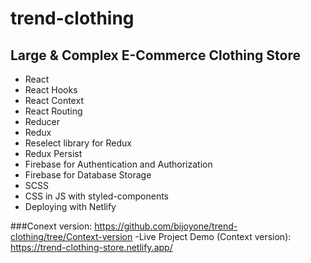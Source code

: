 # trend-clothing
## Large &amp; Complex E-Commerce Clothing Store  
 
 - React
 - React Hooks
 - React Context
 - React Routing
 - Reducer
 - Redux
 - Reselect library for Redux
 - Redux Persist
 - Firebase for Authentication and Authorization 
 - Firebase for Database Storage
 - SCSS
 - CSS in JS with styled-components
 - Deploying with Netlify
  
  

###Conext version:
https://github.com/bijoyone/trend-clothing/tree/Context-version
-Live Project Demo (Context version): 
https://trend-clothing-store.netlify.app/

